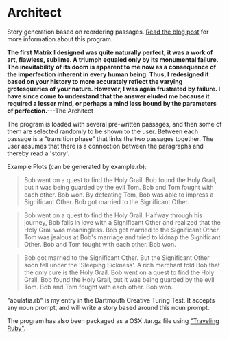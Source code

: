 # Architect
Story generation based on reordering passages. [Read the blog post](http://tra38.github.io/blog/t15-architect.html) for more information about this program.

**The first Matrix I designed was quite naturally perfect, it was a work of art, flawless, sublime. A triumph equaled only by its monumental failure. The inevitability of its doom is apparent to me now as a consequence of the imperfection inherent in every human being. Thus, I redesigned it based on your history to more accurately reflect the varying grotesqueries of your nature. However, I was again frustrated by failure. I have since come to understand that the answer eluded me because it required a lesser mind, or perhaps a mind less bound by the parameters of perfection.**---The Architect

The program is loaded with several pre-written passages, and then some of them are selected randomly to be shown to the user. Between each passage is a "transition phase" that links the two passages together. The user assumes that there is a connection between the paragraphs and thereby read a 'story'.

Example Plots (can be generated by example.rb):
>Bob went on a quest to find the Holy Grail. Bob found the Holy Grail, but it was being guarded by the evil Tom. Bob and Tom fought with each other. Bob won. By defeating Tom, Bob was able to impress a Significant Other. Bob got married to the Significant Other.

>Bob went on a quest to find the Holy Grail. Halfway through his journey, Bob falls in love with a Significant Other and realized that the Holy Grail was meaningless. Bob got married to the Significant Other. Tom was jealous at Bob's marriage and tried to kidnap the Significant Other. Bob and Tom fought with each other. Bob won.

>Bob got married to the Significant Other. But the Significant Other soon fell under the 'Sleeping Sickness'. A rich merchant told Bob that the only cure is the Holy Grail. Bob went on a quest to find the Holy Grail. Bob found the Holy Grail, but it was being guarded by the evil Tom. Bob and Tom fought with each other. Bob won.

"abulafia.rb" is my entry in the Dartmouth Creative Turing Test. It accepts any noun prompt, and will write a story based around this noun prompt.

The program has also been packaged as a OSX .tar.gz file using ["Traveling Ruby"](https://github.com/phusion/traveling-ruby).